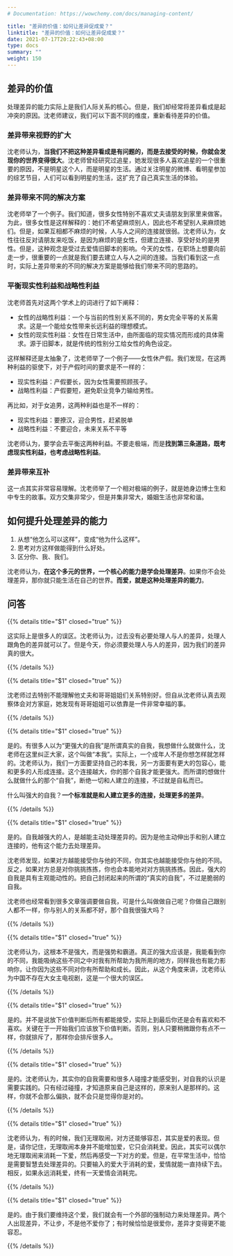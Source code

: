 ```yaml
---
# Documentation: https://wowchemy.com/docs/managing-content/

title: "差异的价值：如何让差异促成爱？"
linktitle: "差异的价值：如何让差异促成爱？"
date: 2021-07-17T20:22:43+08:00
type: docs
summary: ""
weight: 150
---
```


<!--more-->

## 差异的价值

处理差异的能力实际上是我们人际关系的核心。但是，我们却经常将差异看成是起冲突的原因。沈老师建议，我们可以下面不同的维度，重新看待差异的价值。

### 差异带来视野的扩大

沈老师认为，**当我们不把这种差异看成是有问题的，而是去接受的时候，你就会发现你的世界变得很大**。沈老师曾经研究过追星，她发现很多人喜欢追星的一个很重要的原因，不是明星这个人，而是明星的生活。通过关注明星的微博、看明星参加的综艺节目，人们可以看到明星的生活，这扩充了自己真实生活的体验。

### 差异带来不同的解决方案

沈老师举了一个例子。我们知道，很多女性特别不喜欢丈夫请朋友到家里来做客。为此，很多女性是这样解释的：她们不希望麻烦别人，因此也不希望别人来麻烦她们。但是，如果互相都不麻烦的时候，人与人之间的连接就很弱。沈老师认为，女性往往反对请朋友来吃饭，是因为麻烦的是女性，但建立连接、享受好处的是男性。但是，这种观念是受过去爱情旧脚本的影响。今天的女性，在职场上想要向前走一步，很重要的一点就是我们要去建立人与人之间的连接。当我们看到这一点时，实际上差异带来的不同的解决方案是能够给我们带来不同的思路的。

### 平衡现实性利益和战略性利益

沈老师首先对这两个学术上的词进行了如下阐释：

- 女性的战略性利益：一个与当前的性别关系不同的，男女完全平等的关系需求。这是一个能给女性带来长远利益的理想模式。
- 女性的现实性利益：女性在日常生活中，由所面临的现实情况而形成的具体需求。源于旧脚本，就是传统的性别分工给女性的角色设定。

这样解释还是太抽象了，沈老师举了一个例子——女性休产假。我们发现，在这两种利益的驱使下，对于产假时间的要求是不一样的：

- 现实性利益：产假要长，因为女性需要照顾孩子。
- 战略性利益：产假要短，避免职业竞争力输给男性。

再比如，对于女追男，这两种利益也是不一样的：

- 现实性利益：要撩汉，迎合男性，赶紧脱单
- 战略性利益：不要迎合，未来关系不平等

沈老师认为，要学会去平衡这两种利益。不要走极端，而是**找到第三条道路，既考虑现实性利益，也考虑战略性利益**。

### 差异带来互补

这一点其实非常容易理解。沈老师举了一个相对极端的例子，就是她身边博士生和中专生的故事。双方交集非常少，但是并集非常大，婚姻生活也非常和谐。

## 如何提升处理差异的能力

1. 从想“他怎么可以这样”，变成“他为什么这样”。
2. 思考对方这样做能得到什么好处。
3. 区分你、我、我们。

沈老师认为，**在这个多元的世界，一个核心的能力是学会处理差异**。如果你不会处理差异，那你就只能生活在自己的世界。**而爱，就是这种处理差异的能力**。

## 问答

{{% details title="$1" closed="true" %}}

这实际上是很多人的误区。沈老师认为，过去没有必要处理人与人的差异，处理人跟角色的差异就可以了。但是今天，你必须要处理人与人的差异，因为我们的差异真的很大。

{{% /details %}}

{{% details title="$1" closed="true" %}}

沈老师过去特别不能理解他丈夫和哥哥姐姐们关系特别好。但自从沈老师认真去观察体会对方家庭，她发现有哥哥姐姐可以依靠是一件非常幸福的事。

{{% /details %}}

{{% details title="$1" closed="true" %}}

是的。有很多人以为“更强大的自我”是所谓真实的自我，我想做什么就做什么，沈老师在这里纠正大家，这个叫做“本我”。实际上，一个成年人不是你想怎样就怎样的。沈老师认为，我们一方面要坚持自己的本我，另一方面要有更大的包容心，能和更多的人形成连接。这个连接越大，你的那个自我才能更强大。而所谓的想做什么就做什么的那个“自我”，断绝一切和人建立的连接，不过就是自私而已。

什么叫强大的自我？**一个标准就是和人建立更多的连接，处理更多的差异**。

{{% /details %}}

{{% details title="$1" closed="true" %}}

是的。自我越强大的人，是越能主动处理差异的。因为是他主动伸出手和别人建立连接的，他有这个能力去处理差异。

沈老师发现，如果对方越能接受你与他的不同，你其实也越能接受你与他的不同。反之，如果对方总是对你挑挑拣拣，你也会本能地对对方挑挑拣拣。因此，强大的自我是具有主观能动性的。把自己封闭起来的所谓的“真实的自我”，不过是脆弱的自我。

沈老师也经常看到很多文章强调要做自我，可是什么叫做做自己呢？你做自己跟别人都不一样，你与别人的关系都不好，那个自我很强大吗？

{{% /details %}}

{{% details title="$1" closed="true" %}}

沈老师认为，这根本不是强大，而是强势和霸道。真正的强大应该是，我能看到你的不同，我能吸纳这些不同之中对我有所帮助为我所用的地方，同样我也有能力影响你，让你因为这些不同对你有所帮助和成长。因此，从这个角度来讲，沈老师认为中国不存在大女主电视剧，这是一个很大的误区。

{{% /details %}}

{{% details title="$1" closed="true" %}}

是的。并不是说放下价值判断后所有都能接受，实际上到最后你还是会有喜欢和不喜欢。关键在于一开始我们应该放下价值判断。否则，别人只要稍微跟你有点不一样，你就排斥了，那样你会排斥很多人。

{{% /details %}}

{{% details title="$1" closed="true" %}}

是的。沈老师认为，其实你的自我需要和很多人碰撞才能感受到，对自我的认识是需要实践的。只有经过碰撞，才知道原来自己是这样的，原来别人是那样的。这样，你就不会那么偏执，就不会只是觉得你是对的。

{{% /details %}}

{{% details title="$1" closed="true" %}}

沈老师认为，有的时候，我们无理取闹，对方还能够容忍，其实是爱的表现。但是，请你记住，无理取闹本身并不能增加爱，它只会消耗爱。因此，其实可以偶尔地无理取闹来消耗一下爱，然后再感受一下对方的爱。但是，在平常生活中，恰恰是需要智慧去处理差异的。只要输入的爱大于消耗的爱，爱情就能一直持续下去。相反，如果永远消耗爱，终有一天爱情会消耗完。

{{% /details %}}

{{% details title="$1" closed="true" %}}

是的。由于我们要维持这个爱，我们就会有一个外部的强制动力来处理差异。两个人出现差异，不让步，不是他不爱你了；有时候恰恰是很爱你，差异才变得更不能容忍。

{{% /details %}}